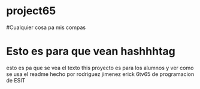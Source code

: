 # project65
#Cualquier cosa pa mis compas
# Esto es para que vean hashhhtag
esto es pa que se vea el texto
this proyecto es para los alumnos y ver como se usa el readme
hecho por rodriguez jimenez erick 6tv65 de programacion de ESIT
